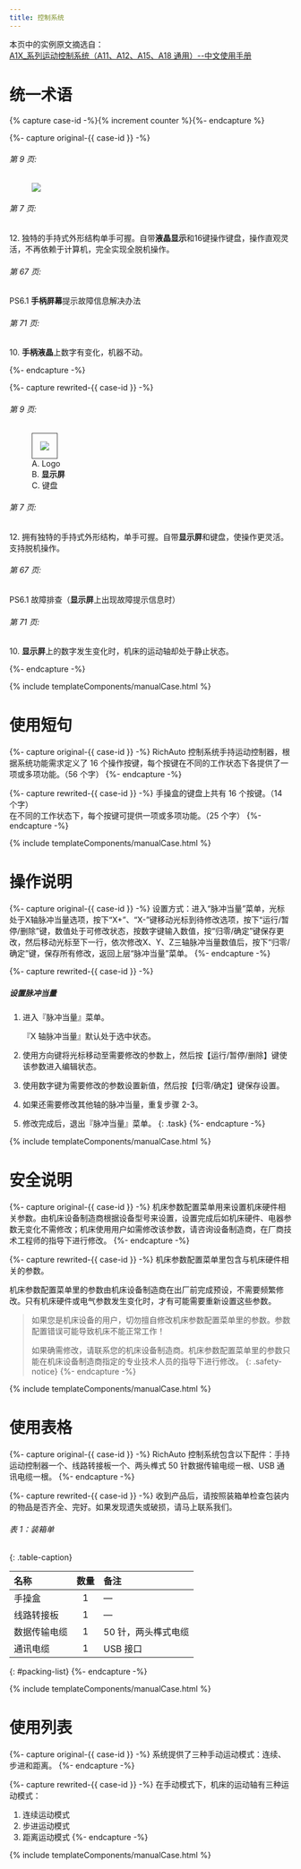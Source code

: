 ```yaml
---
title: 控制系统
---
```


本页中的实例原文摘选自：  
[A1X_系列运动控制系统（A11、A12、A15、A18 通用）--中文使用手册](http://www.richnc.com.cn/?products/)

# 统一术语

{% capture case-id -%}{% increment counter %}{%- endcapture %}

{%- capture original-{{ case-id }} -%}
<h6>第 9 页:</h6>
<figure>
  <img src="/assets/images/manual-cases/01-term-display-a.jpg" />
</figure>
<h6>第 7 页:</h6>
<p>12. 独特的手持式外形结构单手可握。自带<strong class="term">液晶显示</strong>和16键操作键盘，操作直观灵活，不再依赖于计算机，完全实现全脱机操作。</p>
<h6>第 67 页:</h6>
<p>PS6.1 <strong class="term">手柄屏幕</strong>提示故障信息解决办法</p>
<h6>第 71 页:</h6>
<p>10. <strong class="term">手柄液晶</strong>上数字有变化，机器不动。</p>
{%- endcapture -%}

{%- capture rewrited-{{ case-id }} -%}
<h6>第 9 页:</h6>
<figure>
  <img src="/assets/images/manual-cases/01-term-display-b.png" style="border: 1pt solid #454545; padding: 1em;" />
  <div class="row justify-content-center mt-3">
    <div class="col-auto">
      <span class="callout">A.</span>
      <span class="def">Logo</span>
    </div>
    <div class="col-auto">
      <span class="callout">B.</span>
      <span class="def"><strong class="term">显示屏</strong></span>
    </div>
    <div class="col-auto">
      <span class="callout">C.</span>
      <span class="def">键盘</span>
    </div>
  </div>
</figure>
<h6>第 7 页:</h6>
<p>12. 拥有独特的手持式外形结构，单手可握。自带<strong class="term">显示屏</strong>和键盘，使操作更灵活。支持脱机操作。</p>
<h6>第 67 页:</h6>
<p>PS6.1 故障排查（<strong class="term">显示屏</strong>上出现故障提示信息时）</p>
<h6>第 71 页:</h6>
<p>10. <strong class="term">显示屏</strong>上的数字发生变化时，机床的运动轴却处于静止状态。</p>
{%- endcapture -%}

{% include templateComponents/manualCase.html %}

# 使用短句

{%- capture original-{{ case-id }} -%}
RichAuto 控制系统手持运动控制器，根据系统功能需求定义了 16 个操作按键，每个按键在不同的工作状态下各提供了一项或多项功能。（56 个字）
{%- endcapture -%}

{%- capture rewrited-{{ case-id }} -%}
手操盒的键盘上共有 16 个按键。（14 个字）  
在不同的工作状态下，每个按键可提供一项或多项功能。（25 个字）
{%- endcapture -%}

{% include templateComponents/manualCase.html %}


# 操作说明

{%- capture original-{{ case-id }} -%}
设置方式：进入“脉冲当量”菜单，光标处于X轴脉冲当量选项，按下“X+”、“X-”键移动光标到待修改选项，按下“运行/暂停/删除”键，数值处于可修改状态，按数字键输入数值，按“归零/确定”键保存更改，然后移动光标至下一行，依次修改X、Y、Z三轴脉冲当量数值后，按下“归零/确定”键，保存所有修改，返回上层“脉冲当量”菜单。
{%- endcapture -%}

{%- capture rewrited-{{ case-id }} -%}
##### 设置脉冲当量

1. 进入『脉冲当量』菜单。
   
    『X 轴脉冲当量』默认处于选中状态。

2. 使用方向键将光标移动至需要修改的参数上，然后按【运行/暂停/删除】键使该参数进入编辑状态。
3. 使用数字键为需要修改的参数设置新值，然后按【归零/确定】键保存设置。
4. 如果还需要修改其他轴的脉冲当量，重复步骤 2-3。
5. 修改完成后，退出『脉冲当量』菜单。
{: .task}
{%- endcapture -%}

{% include templateComponents/manualCase.html %}

# 安全说明

{%- capture original-{{ case-id }} -%}
机床参数配置菜单用来设置机床硬件相关参数。由机床设备制造商根据设备型号来设置，设置完成后如机床硬件、电器参数无变化不需修改；机床使用用户如需修改该参数，请咨询设备制造商，在厂商技术工程师的指导下进行修改。
{%- endcapture -%}

{%- capture rewrited-{{ case-id }} -%}
机床参数配置菜单里包含与机床硬件相关的参数。

机床参数配置菜单里的参数由机床设备制造商在出厂前完成预设，不需要频繁修改。只有机床硬件或电气参数发生变化时，才有可能需要重新设置这些参数。

> 如果您是机床设备的用户，切勿擅自修改机床参数配置菜单里的参数。参数配置错误可能导致机床不能正常工作！
> 
> 如果确需修改，请联系您的机床设备制造商。机床参数配置菜单里的参数只能在机床设备制造商指定的专业技术人员的指导下进行修改。
{: .safety-notice}
{%- endcapture -%}

{% include templateComponents/manualCase.html %}

# 使用表格

{%- capture original-{{ case-id }} -%}
RichAuto 控制系统包含以下配件：手持运动控制器一个、线路转接板一个、两头榫式 50 针数据传输电缆一根、USB 通讯电缆一根。
{%- endcapture -%}

{%- capture rewrited-{{ case-id }} -%}
收到产品后，请按照装箱单检查包装内的物品是否齐全、完好。如果发现遗失或破损，请马上联系我们。

###### 表 1：装箱单
{: .table-caption}

|  名称  |  数量  |  备注  |
|:---|:--:|:---|
|  手操盒  |  1  |  —  |
|  线路转接板  |  1  |  —  |
|  数据传输电缆  |  1  |  50 针，两头榫式电缆  |
|  通讯电缆  |  1  |  USB 接口  |
{: #packing-list}
{%- endcapture -%}

{% include templateComponents/manualCase.html %}

# 使用列表

{%- capture original-{{ case-id }} -%}
系统提供了三种手动运动模式：连续、步进和距离。
{%- endcapture -%}

{%- capture rewrited-{{ case-id }} -%}
在手动模式下，机床的运动轴有三种运动模式：

1. 连续运动模式
2. 步进运动模式
3. 距离运动模式
{%- endcapture -%}

{% include templateComponents/manualCase.html %}



